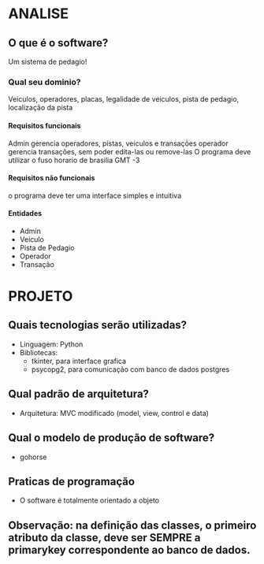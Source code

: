 # ANALISE
## O que é o software?
Um sistema de pedagio!
### Qual seu dominio?
Veiculos, operadores, placas, legalidade de veiculos, pista de pedagio, localização da pista
#### Requisitos funcionais
Admin gerencia operadores, pistas, veiculos e transações
operador gerencia transações, sem poder edita-las ou remove-las
O programa deve utilizar o fuso horario de brasilia GMT -3
#### Requisitos não funcionais
o programa deve ter uma interface simples e intuitiva
#### Entidades
- Admin
- Veiculo
- Pista de Pedagio
- Operador
- Transação

# PROJETO
## Quais tecnologias serão utilizadas?
- Linguagem: Python
- Bibliotecas: 
    - tkinter, para interface grafica
    - psycopg2, para comunicação com banco de dados postgres
## Qual padrão de arquitetura?
- Arquitetura: MVC modificado (model, view, control e data)
## Qual o modelo de produção de software?
- gohorse
## Praticas de programação
- O software é totalmente orientado a objeto

## Observação: na definição das classes, o  primeiro atributo da classe, deve ser SEMPRE a primarykey correspondente ao banco de dados.